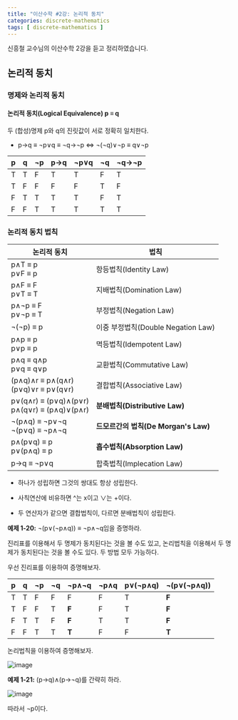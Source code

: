 ```yaml
---
title: "이산수학 #2강: 논리적 동치"
categories: discrete-mathematics
tags: [ discrete-mathematics ]
---
```


신흥철 교수님의 이산수학 2강을 듣고 정리하였습니다.

## 논리적 동치

### 명제와 논리적 동치

#### 논리적 동치(Logical Equivalence) p ≡ q

두 (합성)명제 p와 q의 진릿값이 서로 정확히 일치한다.

- p→q ≡ ¬p∨q ≡ ¬q→¬p ⇔ ¬(¬q)∨¬p ≡ q∨¬p

| p    | q    | ¬p   | p→q  | ¬p∨q | ¬q   | ¬q→¬p |
| ---- | ---- | ---- | ---- | ---- | ---- | ----- |
| T    | T    | F    | T    | T    | F    | T     |
| T    | F    | F    | F    | F    | T    | F     |
| F    | T    | T    | T    | T    | F    | T     |
| F    | F    | T    | T    | T    | T    | T     |

### 논리적 동치 법칙

| 논리적 동치                                      | 법칙                                 |
| ------------------------------------------------ | ------------------------------------ |
| p∧T ≡ p<br />p∨F ≡ p                             | 항등법칙(Identity Law)               |
| p∧F ≡ F<br />p∨T ≡ T                             | 지배법칙(Domination Law)             |
| p∧¬p ≡ F<br />p∨¬p ≡ T                           | 부정법칙(Negation Law)               |
| ¬(¬p) ≡ p                                        | 이중 부정법칙(Double Negation Law)   |
| p∧p ≡ p<br />p∨p ≡ p                             | 멱등법칙(Idempotent Law)             |
| p∧q ≡ q∧p<br />p∨q ≡ q∨p                         | 교환법칙(Commutative Law)            |
| (p∧q)∧r ≡ p∧(q∧r)<br />(p∨q)∨r ≡ p∨(q∨r)         | 결합법칙(Associative Law)            |
| p∨(q∧r) ≡ (p∨q)∧(p∨r)<br />p∧(q∨r) ≡ (p∧q)∨(p∧r) | **분배법칙(Distributive Law)**       |
| ¬(p∧q) ≡ ¬p∨¬q<br />¬(p∨q) ≡ ¬p∧¬q               | **드모르간의 법칙(De Morgan's Law)** |
| p∧(p∨q) ≡ p<br />p∨(p∧q) ≡ p                     | **흡수법칙(Absorption Law)**         |
| p→q ≡ ¬p∨q                                       | 합축법칙(Implecation Law)            |

- 하나가 성립하면 그것의 쌍대도 항상 성립한다. 
- 사칙연산에 비유하면 ^는 x이고 ∨는 +이다.

- 두 연산자가 같으면 결합법칙이, 다르면 분배법칙이 성립한다.

 

**예제 1-20:** ¬(p∨(¬p∧q)) ≡ ¬p∧¬q임을 증명하라.

진리표를 이용해서 두 명제가 동치된다는 것을 볼 수도 있고, 논리법칙을 이용해서 두 명제가 동치된다는 것을 볼 수도 있다.  두 방법 모두 가능하다.

우선 진리표를 이용하여 증명해보자.

| p    | q    | ¬p   | ¬q   | **¬p∧¬q** | ¬p∧q | p∨(¬p∧q) | **¬(p∨(¬p∧q))** |
| ---- | ---- | ---- | ---- | --------- | ---- | -------- | --------------- |
| T    | T    | F    | F    | F         | F    | T        | **F**           |
| T    | F    | F    | T    | **F**     | F    | T        | **F**           |
| F    | T    | T    | F    | **F**     | T    | T        | **F**           |
| F    | F    | T    | T    | **T**     | F    | F        | **T**           |

논리법칙을 이용하여 증명해보자.

![image](https://user-images.githubusercontent.com/50407047/94342293-1d5b4500-004b-11eb-84fc-cd5059a9b85e.jpeg)



**예제 1-21:**  (p→q)∧(p→¬q)를 간략히 하라.

![image](https://user-images.githubusercontent.com/50407047/94342284-0a487500-004b-11eb-8f1d-e73c546c8db1.jpeg)

따라서 ¬p이다.